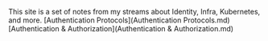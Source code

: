 This site is a set of notes from my streams about Identity, Infra, Kubernetes, and more.
[Authentication Protocols](Authentication Protocols.md)
[Authentication & Authorization](Authentication & Authorization.md)
